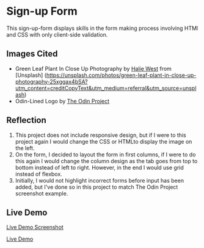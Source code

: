 # Sign-up Form
This sign-up-form displays skills in the form making process involving HTMl and CSS with only client-side validation.

## Images Cited
- Green Leaf Plant In Close Up Photography by [Halie West](https://unsplash.com/@haliewestphoto?utm_content=creditCopyText&utm_medium=referral&utm_source=unsplash) from [Unsplash] (https://unsplash.com/photos/green-leaf-plant-in-close-up-photography-25xggax4bSA?utm_content=creditCopyText&utm_medium=referral&utm_source=unsplash)
- Odin-Lined Logo by [The Odin Project](https://www.theodinproject.com/dashboard)

## Reflection
1. This project does not include responsive design, but if I were to this project again I would change the CSS or HTMLto display the image on the left.
2. On the form, I decided to layout the form in first columns, if I were to do this again I would change the column design as the tab goes from top to bottom instead of left to right. However, in the end I would use grid instead of flexbox.
3. Initially, I would not highlight incorrect forms before input has been added, but I've done so in this project to match The Odin Project screenshot example.

## Live Demo
[Live Demo Screenshot](./asset/img/sign-up-form-screenshot.png)

[Live Demo](https://sarahdavis2.github.io/sign-up-form/)